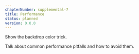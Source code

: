 ```yaml
---
chapterNumber: supplemental-7
title: Performance
status: planned
version: 0.0.0
---
```


Show the backdrop color trick.

Talk about common performance pitfalls and how to avoid them.
